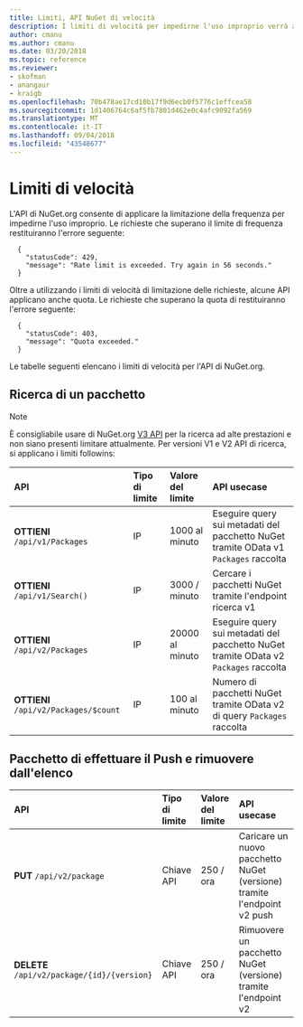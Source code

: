 ```yaml
---
title: Limiti, API NuGet di velocità
description: I limiti di velocità per impedirne l'uso improprio verrà applicata APIs di NuGet.
author: cmanu
ms.author: cmanu
ms.date: 03/20/2018
ms.topic: reference
ms.reviewer:
- skofman
- anangaur
- kraigb
ms.openlocfilehash: 70b478ae17cd10b17f9d6ecb0f5776c1effcea58
ms.sourcegitcommit: 1d1406764c6af5fb7801d462e0c4afc9092fa569
ms.translationtype: MT
ms.contentlocale: it-IT
ms.lasthandoff: 09/04/2018
ms.locfileid: "43548677"
---
```

# <a name="rate-limits"></a>Limiti di velocità

L'API di NuGet.org consente di applicare la limitazione della frequenza per impedirne l'uso improprio. Le richieste che superano il limite di frequenza restituiranno l'errore seguente: 

  ~~~
    {
      "statusCode": 429,
      "message": "Rate limit is exceeded. Try again in 56 seconds."
    }
  ~~~

Oltre a utilizzando i limiti di velocità di limitazione delle richieste, alcune API applicano anche quota. Le richieste che superano la quota di restituiranno l'errore seguente:

  ~~~
    {
      "statusCode": 403,
      "message": "Quota exceeded."
    }
  ~~~

Le tabelle seguenti elencano i limiti di velocità per l'API di NuGet.org.

## <a name="package-search"></a>Ricerca di un pacchetto

> [!Note]
> È consigliabile usare di NuGet.org [V3 API](https://docs.microsoft.com/nuget/api/search-query-service-resource) per la ricerca ad alte prestazioni e non siano presenti limitare attualmente. Per versioni V1 e V2 API di ricerca, si applicano i limiti followins:


| API | Tipo di limite | Valore del limite | API usecase |
|:---|:---|:---|:---|
**OTTIENI** `/api/v1/Packages` | IP | 1000 al minuto | Eseguire query sui metadati del pacchetto NuGet tramite OData v1 `Packages` raccolta |
**OTTIENI** `/api/v1/Search()` | IP | 3000 / minuto | Cercare i pacchetti NuGet tramite l'endpoint ricerca v1 | 
**OTTIENI** `/api/v2/Packages` | IP | 20000 al minuto | Eseguire query sui metadati del pacchetto NuGet tramite OData v2 `Packages` raccolta | 
**OTTIENI** `/api/v2/Packages/$count` | IP | 100 al minuto | Numero di pacchetti NuGet tramite OData v2 di query `Packages` raccolta | 

## <a name="package-push-and-unlist"></a>Pacchetto di effettuare il Push e rimuovere dall'elenco

| API | Tipo di limite | Valore del limite | API usecase | 
|:---|:---|:---|:--- |
**PUT** `/api/v2/package` | Chiave API | 250 / ora | Caricare un nuovo pacchetto NuGet (versione) tramite l'endpoint v2 push 
**DELETE** `/api/v2/package/{id}/{version}` | Chiave API | 250 / ora | Rimuovere un pacchetto NuGet (versione) tramite l'endpoint v2 
